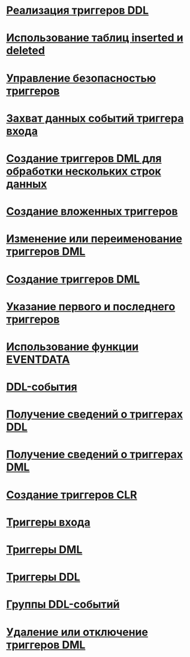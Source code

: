 # [Реализация триггеров DDL](implement-ddl-triggers.md)
# [Использование таблиц inserted и deleted](use-the-inserted-and-deleted-tables.md)
# [Управление безопасностью триггеров](manage-trigger-security.md)
# [Захват данных событий триггера входа](capture-logon-trigger-event-data.md)
# [Создание триггеров DML для обработки нескольких строк данных](create-dml-triggers-to-handle-multiple-rows-of-data.md)
# [Создание вложенных триггеров](create-nested-triggers.md)
# [Изменение или переименование триггеров DML](modify-or-rename-dml-triggers.md)
# [Создание триггеров DML](create-dml-triggers.md)
# [Указание первого и последнего триггеров](specify-first-and-last-triggers.md)
# [Использование функции EVENTDATA](use-the-eventdata-function.md)
# [DDL-события](ddl-events.md)
# [Получение сведений о триггерах DDL](get-information-about-ddl-triggers.md)
# [Получение сведений о триггерах DML](get-information-about-dml-triggers.md)
# [Создание триггеров CLR](create-clr-triggers.md)
# [Триггеры входа](logon-triggers.md)
# [Триггеры DML](dml-triggers.md)
# [Триггеры DDL](ddl-triggers.md)
# [Группы DDL-событий](ddl-event-groups.md)
# [Удаление или отключение триггеров DML](delete-or-disable-dml-triggers.md)
